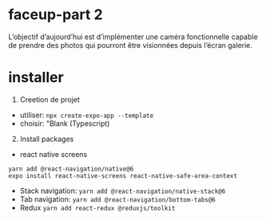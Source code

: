 # faceup-part 2
L’objectif d’aujourd’hui est d’implémenter une caméra fonctionnelle capable de prendre des photos qui pourront être visionnées depuis l’écran galerie.

# installer
1. Creetion de projet
- utiliser: `npx create-expo-app --template`
- choisir: "Blank (Typescript)

2. Install packages
- react native screens
```
yarn add @react-navigation/native@6
expo install react-native-screens react-native-safe-area-context
```
- Stack navigation:
`yarn add @react-navigation/native-stack@6`
- Tab navigation:
`yarn add @react-navigation/bottom-tabs@6`
- Redux
`yarn add react-redux @reduxjs/toolkit`